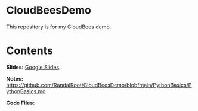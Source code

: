 # CloudBeesDemo
This repository is for my CloudBees demo.

# Contents

**Slides:** [Google Slides](https://docs.google.com/presentation/d/10KeZQ35RM3d9cDY5KNjvyz2z844UNtCt5Nl7brti-VQ/edit#slide=id.gf9ff0db80e_0_45)

**Notes:** https://github.com/RandalRoot/CloudBeesDemo/blob/main/PythonBasics/PythonBasics.md

**Code Files:** 
